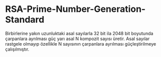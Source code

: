 # RSA-Prime-Number-Generation-Standard
Birbirlerine yakın uzunluktaki asal sayılarla 32 bit ila 2048 bit boyutunda çarpanlara ayrılması güç yarı asal N kompozit sayısı üretir.
Asal sayılar rastgele olmayıp özellikle N sayısının çarpanlara ayrılması güçleştirilmeye çalışılmıştır.
